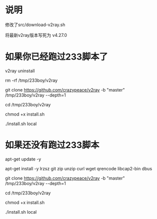 # 说明
修改了src/download-v2ray.sh

将最新v2ray版本写死为 v4.27.0

# 如果你已经跑过233脚本了
v2ray uninstall

rm -rf /tmp/233boy/v2ray

git clone https://github.com/crazypeace/v2ray -b "master" /tmp/233boy/v2ray --depth=1

cd /tmp/233boy/v2ray

chmod +x install.sh

./install.sh local


# 如果还没有跑过233脚本
apt-get update -y

apt-get install -y lrzsz git zip unzip curl wget qrencode libcap2-bin dbus

git clone https://github.com/crazypeace/v2ray -b "master" /tmp/233boy/v2ray --depth=1

cd /tmp/233boy/v2ray

chmod +x install.sh

./install.sh local
